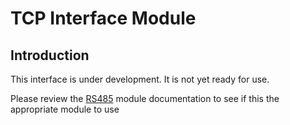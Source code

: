 # TCP Interface Module

## Introduction

This interface is under development. It is not yet ready for use.

Please review the [RS485](Interface_RS485.md) module documentation to see if this the appropriate module to use
